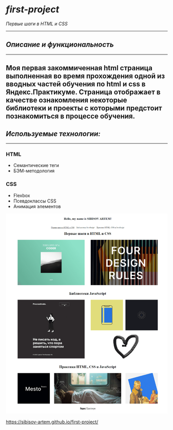 # ***first-project***
*Первые шаги в HTML и CSS*

---
## *Описание и функциональность*
---

Моя первая закоммиченная html страница выполненная во время прохождения одной из вводных частей обучения по html и css в Яндекс.Практикуме.
Страница отображает в качестве ознакомления некоторые библиотеки и проекты с которыми предстоит познакомиться в процессе обучения.
---
## ***Используемые технологии:***
---
### HTML
* Семантические теги
* БЭМ-методология
### СSS
* Flexbox
* Псевдоклассы CSS
* Анимация элементов

![Desktop screenshot](./screenshot/screenshot.png)

https://sibisov-artem.github.io/first-project/
